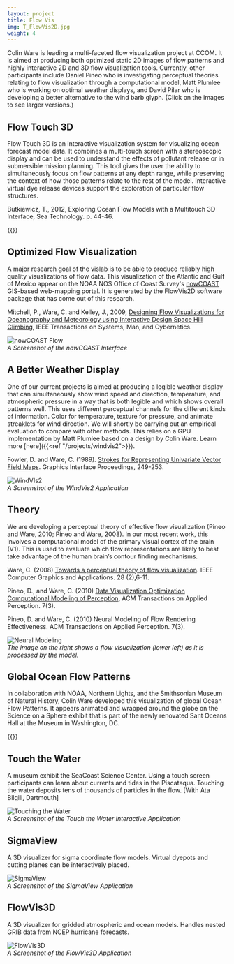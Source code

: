 ```yaml
---
layout: project
title: Flow Vis
img: T_FlowVis2D.jpg
weight: 4
---
```


Colin Ware is leading a multi-faceted flow visualization project at CCOM. It is aimed at producing both optimized static 2D images of flow patterns and highly interactive 2D and 3D flow visualization tools. Currently, other participants include Daniel Pineo who is investigating perceptual theories relating to flow visualization through a computational model, Matt Plumlee who is working on optimal weather displays, and David Pilar who is developing a better alternative to the wind barb glyph. (Click on the images to see larger versions.)

## Flow Touch 3D

Flow Touch 3D is an interactive visualization system for visualizing ocean forecast model data. It combines a multi-touch screen with a stereoscopic display and can be used to understand the effects of pollutant release or in submersible mission planning. This tool gives the user the ability to simultaneously focus on flow patterns at any depth range, while preserving the context of how those patterns relate to the rest of the model. Interactive virtual dye release devices support the exploration of particular flow structures.

Butkiewicz, T., 2012, Exploring Ocean Flow Models with a Multitouch 3D Interface, Sea Technology. p. 44-46.

{{<youtube C5TW9tZI06s>}}

## Optimized Flow Visualization

A major research goal of the vislab is to be able to produce reliably high quality visualizations of flow data. This visualization of the Atlantic and Gulf of Mexico appear on the NOAA NOS Office of Coast Survey's [nowCOAST](https://nowcoast.noaa.gov/) GIS-based web-mapping portal. It is generated by the FlowVis2D software package that has come out of this research.

Mitchell, P., Ware, C. and Kelley, J., 2009, [Designing Flow Visualizations for Oceanography and Meteorology using Interactive Design Space Hill Climbing](/pdfs/MitchellWare2009.pdf), IEEE Transactions on Systems, Man, and Cybernetics.

![nowCOAST Flow](NowcoastFlow.jpg)  
_A Screenshot of the nowCOAST Interface_

## A Better Weather Display

One of our current projects is aimed at producing a legible weather display that can simultaneously show wind speed and direction, temperature, and atmospheric pressure in a way that is both legible and which shows overall patterns well. This uses different perceptual channels for the different kinds of information. Color for temperature, texture for pressure, and animate streaklets for wind direction. We will shortly be carrying out an empirical evaluation to compare with other methods. This relies on a GPU implementation by Matt Plumlee based on a design by Colin Ware. Learn more [here]({{<ref "/projects/windvis2">}}).

Fowler, D. and Ware, C. (1989). [Strokes for Representing Univariate Vector Field Maps](/pdfs/FowlerWare89.pdf). Graphics Interface Proceedings, 249-253.

![WindVIs2](WindCapture.jpg)  
_A Screenshot of the WindVis2 Application_

## Theory

We are developing a perceptual theory of effective flow visualization (Pineo and Ware, 2010; Pineo and Ware, 2008). In our most recent work, this involves a computational model of the primary visual cortex of the brain (V1). This is used to evaluate which flow representations are likely to best take advantage of the human brain’s contour finding mechanisms. 

Ware, C. (2008) [Towards a perceptual theory of flow visualization](/pdfs/Ware_FlowTheory.pdf). IEEE Computer Graphics and Applications. 28 (2),6-11.

Pineo, D., and Ware, C. (2010) [Data Visualization Optimization Computational Modeling of Perception](/pdfs/PineoWareTAP.pdf), ACM Transactions on Applied Perception. 7(3).

Pineo, D. and Ware, C. (2010) Neural Modeling of Flow Rendering Effectiveness. ACM Transactions on Applied Perception. 7(3).

![Neural Modeling](Pineo_Fig_9.jpg)  
_The image on the right shows a flow visualization (lower left) as it is processed by the model._

## Global Ocean Flow Patterns

In collaboration with NOAA, Northern Lights, and the Smithsonian Museum of Natural History, Colin Ware developed this visualization of global Ocean Flow Patterns. It appears animated and wrapped around the globe on the Science on a Sphere exhibit that is part of the newly renovated Sant Oceans Hall at the Museum in Washington, DC.

{{<youtube _R5ObRstQaQ>}}

## Touch the Water

A museum exhibit the SeaCoast Science Center. Using a touch screen participants can learn about currents and tides in the Piscataqua. Touching the water deposits tens of thousands of particles in the flow. [With Ata Bilgili, Dartmouth]

![Touching the Water](TouchWater.jpg)  
_A Screenshot of the Touch the Water Interactive Application_

## SigmaView

A 3D visualizer for sigma coordinate flow models. Virtual dyepots and cutting planes can be interactively placed.

![SigmaView](sigmaview.jpg)  
_A Screenshot of the SigmaView Application_

## FlowVis3D

A 3D visualizer for gridded atmospheric and ocean models. Handles nested GRIB data from NCEP hurricane forecasts.

![FlowVis3D](flowvis3d.jpg)  
_A Screenshot of the FlowVis3D Application_